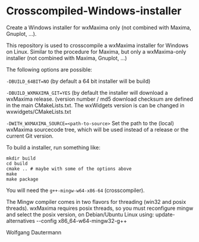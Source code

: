 # Crosscompiled-Windows-installer

Create a Windows installer for wxMaxima only (not combined with Maxima, Gnuplot, ...).

This repository is used to crosscompile a wxMaxima installer for Windows on Linux.
Similar to the procedure for Maxima, but only a wxMaxima-only installer (not combined with Maxima, Gnuplot, ...)

The following options are possible:

`-DBUILD_64BIT=NO` (by default a 64 bit installer will be build)

`-DBUILD_WXMAXIMA_GIT=YES` (by default the installer will download a wxMaxima release.
(version number / md5 download checksum are defined in the main CMakeLists.txt.
The wxWidgets version is can be changed in wxwidgets/CMakeLists.txt

`-DWITH_WXMAXIMA_SOURCE=<path-to-source>`
Set the path to the (local) wxMaxima sourcecode tree, which will be used instead of a release
or the current Git version.


To build a installer, run something like:
```
mkdir build
cd build
cmake .. # maybe with some of the options above
make
make package
```

You will need the `g++-mingw-w64-x86-64` (crosscompiler).

The Mingw compiler comes in two flavors for threading (win32 and posix threads).
wxMaxima requires posix threads, so you must reconfigure mingw and select the posix
version, on Debian/Ubuntu Linux using:
update-alternatives --config x86_64-w64-mingw32-g++

Wolfgang Dautermann

